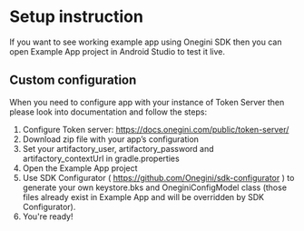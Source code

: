 # Setup instruction

If you want to see working example app using Onegini SDK then you can open Example App project in Android Studio to test it live.

## Custom configuration

When you need to configure app with your instance of Token Server then please look into documentation and follow the steps:

1. Configure Token server: https://docs.onegini.com/public/token-server/
2. Download zip file with your app’s configuration
3. Set your artifactory_user, artifactory_password and artifactory_contextUrl in gradle.properties
4. Open the Example App project
5. Use SDK Configurator ( https://github.com/Onegini/sdk-configurator ) to generate your own keystore.bks and OneginiConfigModel class 
   (those files already exist in Example App and will be overridden by SDK Configurator).
6. You're ready!
